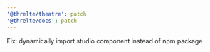 ```yaml
---
'@threlte/theatre': patch
'@threlte/docs': patch
---
```


Fix: dynamically import studio component instead of npm package

